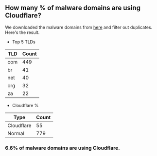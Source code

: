 ## How many % of malware domains are using Cloudflare?


We downloaded the malware domains from [here](https://urlhaus.abuse.ch) and filter out duplicates.
Here's the result.


[//]: # (start replacement)


- Top 5 TLDs

| TLD | Count |
| --- | --- |
| com | 449 |
| br | 41 |
| net | 40 |
| org | 32 |
| za | 22 |


- Cloudflare %

| Type | Count |
| --- | --- |
| Cloudflare | 55 |
| Normal | 779 |


### 6.6% of malware domains are using Cloudflare.